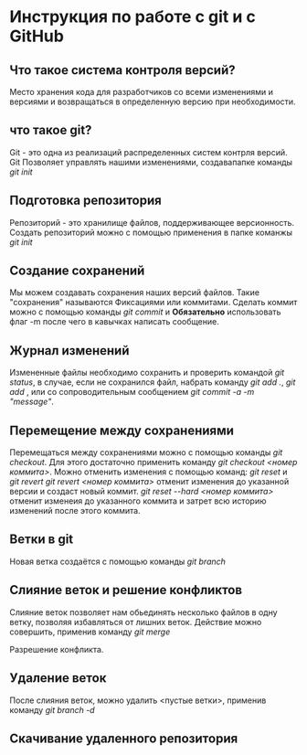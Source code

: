 # Инструкция по работе с git и с GitHub

## Что такое система контроля версий?
Место хранения кода для разработчиков со всеми изменениями и версиями и возвращаться в определенную версию при необходимости.

## что такое git?
Git - это одна из реализаций распределенных систем контрля версий. Git Позволяет управлять нашими изменениями, создавапапке команды *git init*

## Подготовка репозитория

Репозиторий - это хранилище файлов, поддерживающее версионность. Создать репозиторий можно с помощью применения в папке команжы *git init*

## Создание сохранений
Мы можем создавать сохранения наших версий файлов. Такие "сохранения" называются Фиксациями или коммитами. Cделать коммит можно с помощью команды *git commit* и **Обязательно** использовать флаг -m после чего в кавычках написать сообщение.

## Журнал изменений
Измененные файлы необходимо сохранить и проверить командой *git status*, в случае, если не сохранился файл, набрать команду *git add .*, *git add <file>*, или со сопроводительным сообщением *git commit -a -m "message"*.

## Перемещение между сохранениями
Перемещаться между сохранениями можно с помощью команды *git checkout*. Для этого достаточно применить команду *git checkout <номер коммита>*. 
Можно отменить изменения с помощью команд:
*git reset* и *git revert*
*git revert <номер коммита>* отменит изменения до указанной версии и создаст новый коммит.
*git reset --hard <номер коммита>* отменит изменеия до указанного коммита и затрет всю историю изменений после этого коммита. 

## Ветки в git
Новая ветка создаётся с помощью команды *git branch <branch-name>*

## Слияние веток и решение конфликтов
Слияние веток позволяет нам обьединять несколько файлов в одну ветку, позволяя избавляться от лишних веток. Действие можно совершить, применив команду *git merge <branch-name>*


Разрешение конфликта.
## Удаление веток
После слияния веток, можно удалить <пустые ветки>, применив команду *git branch -d <branch-name>*

## Скачивание удаленного репозитория

